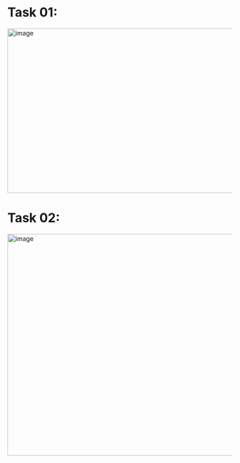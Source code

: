 # Task 01:
<img width="634" height="369" alt="image" src="https://github.com/user-attachments/assets/0e803c55-19e6-4c6a-868f-233953a46188" />

# Task 02:
<img width="598" height="497" alt="image" src="https://github.com/user-attachments/assets/ded45604-a6e0-407e-9a8c-90e6ddcf9b37" />
